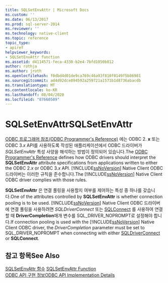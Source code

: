```yaml
---
title: SQLSetEnvAttr | Microsoft Docs
ms.custom: ''
ms.date: 06/13/2017
ms.prod: sql-server-2014
ms.reviewer: ''
ms.technology: native-client
ms.topic: reference
topic_type:
- apiref
helpviewer_keywords:
- SQLSetEnvAttr function
ms.assetid: d4114571-feca-4330-b2e4-7bfd1050b812
author: rothja
ms.author: jroth
ms.openlocfilehash: f0dbd4d01de9ca769c46a93f810f0149f5b86981
ms.sourcegitcommit: ad4d92dce894592a259721a1571b1d8736abacdb
ms.translationtype: MT
ms.contentlocale: ko-KR
ms.lasthandoff: 08/04/2020
ms.locfileid: "87660509"
---
```

# <a name="sqlsetenvattr"></a><span data-ttu-id="1c777-102">SQLSetEnvAttr</span><span class="sxs-lookup"><span data-stu-id="1c777-102">SQLSetEnvAttr</span></span>
  <span data-ttu-id="1c777-103">[ODBC 프로그래머 참조(ODBC Programmer's Reference)](https://go.microsoft.com/fwlink/?LinkId=45250) 에는 ODBC 2. **x** 또는 ODBC 3.*x* API를 사용하도록 작성된 애플리케이션에서 ODBC 드라이버가*SQLSetEnvAttr* 특성 사양을 해석하는 방법이 정의되어 있습니다.</span><span class="sxs-lookup"><span data-stu-id="1c777-103">The [ODBC Programmer's Reference](https://go.microsoft.com/fwlink/?LinkId=45250) defines how ODBC drivers should interpret the **SQLSetEnvAttr** attribute specifications from applications written to either the ODBC 2.*x* or ODBC 3.*x* API.</span></span> <span data-ttu-id="1c777-104">[!INCLUDE[ssNoVersion](../../includes/ssnoversion-md.md)] Native Client ODBC 드라이버는 이러한 규칙을 준수합니다.</span><span class="sxs-lookup"><span data-stu-id="1c777-104">The [!INCLUDE[ssNoVersion](../../includes/ssnoversion-md.md)] Native Client ODBC driver complies with those rules.</span></span>  
  
 <span data-ttu-id="1c777-105">**SQLSetEnvAttr** 은 연결 풀링을 사용할지 여부를 제어하는 특성 중 하나를 갖습니다.</span><span class="sxs-lookup"><span data-stu-id="1c777-105">One of the attributes controlled by **SQLSetEnvAttr** is whether connection pooling is to be used.</span></span> <span data-ttu-id="1c777-106">[!INCLUDE[ssNoVersion](../../includes/ssnoversion-md.md)] Native Client ODBC 드라이버에 연결 풀링을 사용하려면 *SQLDriverConnect* 또는 [SQLConnect](sqldriverconnect.md) 를 사용하여 연결할 때 **DriverCompletion**매개 변수를 SQL_DRIVER_NOPROMPT로 설정해야 합니다.</span><span class="sxs-lookup"><span data-stu-id="1c777-106">If connection pooling is used with the [!INCLUDE[ssNoVersion](../../includes/ssnoversion-md.md)] Native Client ODBC driver, the *DriverCompletion* parameter must be set to SQL_DRIVER_NOPROMPT when connecting with either [SQLDriverConnect](sqldriverconnect.md) or **SQLConnect**.</span></span>  
  
## <a name="see-also"></a><span data-ttu-id="1c777-107">참고 항목</span><span class="sxs-lookup"><span data-stu-id="1c777-107">See Also</span></span>  
 <span data-ttu-id="1c777-108">[SQLSetEnvAttr 함수](https://go.microsoft.com/fwlink/?LinkId=59369) </span><span class="sxs-lookup"><span data-stu-id="1c777-108">[SQLSetEnvAttr Function](https://go.microsoft.com/fwlink/?LinkId=59369) </span></span>  
 [<span data-ttu-id="1c777-109">ODBC API 구현 정보</span><span class="sxs-lookup"><span data-stu-id="1c777-109">ODBC API Implementation Details</span></span>](odbc-api-implementation-details.md)  
  
  
